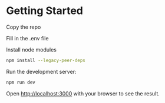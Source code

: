 # Getting Started

Copy the repo

Fill in the .env file

Install node modules

```bash
npm install --legacy-peer-deps
```

Run the development server:

```bash
npm run dev
```

Open [http://localhost:3000](http://localhost:3000) with your browser to see the result.
